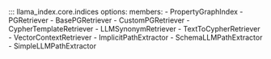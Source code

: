 ::: llama_index.core.indices
    options:
      members:
        - PropertyGraphIndex
        - PGRetriever
        - BasePGRetriever
        - CustomPGRetriever
        - CypherTemplateRetriever
        - LLMSynonymRetriever
        - TextToCypherRetriever
        - VectorContextRetriever
        - ImplicitPathExtractor
        - SchemaLLMPathExtractor
        - SimpleLLMPathExtractor
